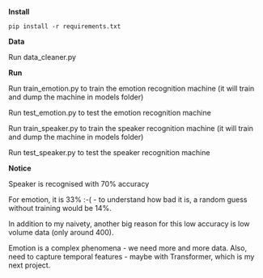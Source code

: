 **Install**
```
pip install -r requirements.txt
```

**Data**

Run data_cleaner.py


**Run**

Run train_emotion.py to train the emotion recognition machine (it will train and dump the machine in models folder)

Run test_emotion.py to test the emotion recognition machine

Run train_speaker.py to train the speaker recognition machine (it will train and dump the machine in models folder)

Run test_speaker.py to test the speaker recognition machine


**Notice**

Speaker is recognised with 70% accuracy

For emotion, it is 33% :-( - to understand how bad it is, a random guess without training would be 14%. 
   
In addition to my naivety, another big reason for this low accuracy is low volume data (only around 400).

Emotion is a complex phenomena - we need more and more data. Also, need to capture temporal features - maybe with Transformer, which is my next project. 
